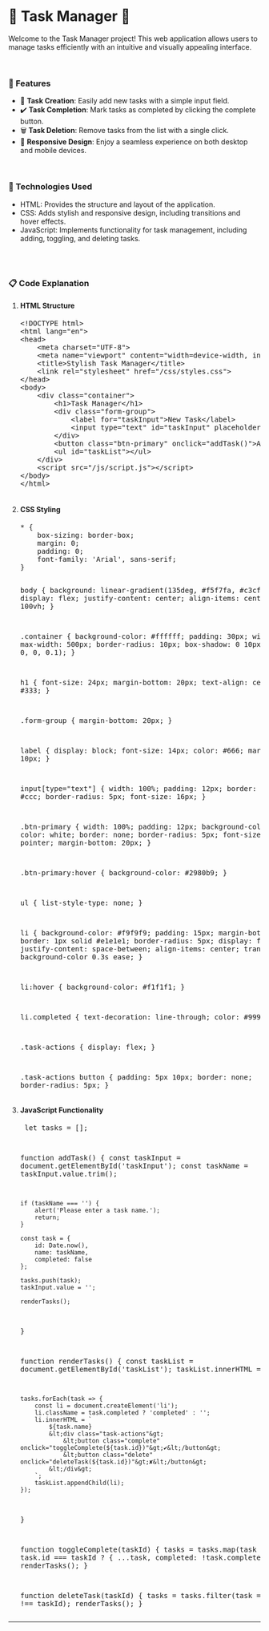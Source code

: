 <h1>📝 Task Manager 📝</h1>
<p>
    Welcome to the Task Manager project! This web application allows users to manage tasks efficiently with an intuitive and visually appealing interface.
</p>
<br>
<h3>🚀 Features</h3>
<ul>
    <li>📝 <strong>Task Creation</strong>: Easily add new tasks with a simple input field.</li>
    <li>✔️ <strong>Task Completion</strong>: Mark tasks as completed by clicking the complete button.</li>
    <li>🗑️ <strong>Task Deletion</strong>: Remove tasks from the list with a single click.</li>
    <li>📱 <strong>Responsive Design</strong>: Enjoy a seamless experience on both desktop and mobile devices.</li>
</ul>
<br>
<h3>🔧 Technologies Used</h3>
<ul>
    <li>HTML: Provides the structure and layout of the application.</li>
    <li>CSS: Adds stylish and responsive design, including transitions and hover effects.</li>
    <li>JavaScript: Implements functionality for task management, including adding, toggling, and deleting tasks.</li>
</ul>
<br><br>
<h3>📋 Code Explanation</h3>
<ol>
    <li>
        <h4>HTML Structure</h4>
        <pre>
&lt;!DOCTYPE html&gt;
&lt;html lang="en"&gt;
&lt;head&gt;
    &lt;meta charset="UTF-8"&gt;
    &lt;meta name="viewport" content="width=device-width, initial-scale=1.0"&gt;
    &lt;title&gt;Stylish Task Manager&lt;/title&gt;
    &lt;link rel="stylesheet" href="/css/styles.css"&gt;
&lt;/head&gt;
&lt;body&gt;
    &lt;div class="container"&gt;
        &lt;h1&gt;Task Manager&lt;/h1&gt;
        &lt;div class="form-group"&gt;
            &lt;label for="taskInput"&gt;New Task&lt;/label&gt;
            &lt;input type="text" id="taskInput" placeholder="Enter task name"&gt;
        &lt;/div&gt;
        &lt;button class="btn-primary" onclick="addTask()"&gt;Add Task&lt;/button&gt;
        &lt;ul id="taskList"&gt;&lt;/ul&gt;
    &lt;/div&gt;
    &lt;script src="/js/script.js"&gt;&lt;/script&gt;
&lt;/body&gt;
&lt;/html&gt;
        </pre>
    </li>
    <li>
        <h4>CSS Styling</h4>
        <pre>
* {
    box-sizing: border-box;
    margin: 0;
    padding: 0;
    font-family: 'Arial', sans-serif;
}

body {
    background: linear-gradient(135deg, #f5f7fa, #c3cfe2);
    display: flex;
    justify-content: center;
    align-items: center;
    height: 100vh;
}

.container {
    background-color: #ffffff;
    padding: 30px;
    width: 100%;
    max-width: 500px;
    border-radius: 10px;
    box-shadow: 0 10px 20px rgba(0, 0, 0, 0.1);
}

h1 {
    font-size: 24px;
    margin-bottom: 20px;
    text-align: center;
    color: #333;
}

.form-group {
    margin-bottom: 20px;
}

label {
    display: block;
    font-size: 14px;
    color: #666;
    margin-bottom: 10px;
}

input[type="text"] {
    width: 100%;
    padding: 12px;
    border: 2px solid #ccc;
    border-radius: 5px;
    font-size: 16px;
}

.btn-primary {
    width: 100%;
    padding: 12px;
    background-color: #3498db;
    color: white;
    border: none;
    border-radius: 5px;
    font-size: 16px;
    cursor: pointer;
    margin-bottom: 20px;
}

.btn-primary:hover {
    background-color: #2980b9;
}

ul {
    list-style-type: none;
}

li {
    background-color: #f9f9f9;
    padding: 15px;
    margin-bottom: 10px;
    border: 1px solid #e1e1e1;
    border-radius: 5px;
    display: flex;
    justify-content: space-between;
    align-items: center;
    transition: background-color 0.3s ease;
}

li:hover {
    background-color: #f1f1f1;
}

li.completed {
    text-decoration: line-through;
    color: #999;
}

.task-actions {
    display: flex;
}

.task-actions button {
    padding: 5px 10px;
    border: none;
    border-radius: 5px;
}
        </pre>
    </li>
    <li>
        <h4>JavaScript Functionality</h4>
        <pre>
let tasks = [];

function addTask() {
    const taskInput = document.getElementById('taskInput');
    const taskName = taskInput.value.trim();

    if (taskName === '') {
        alert('Please enter a task name.');
        return;
    }

    const task = {
        id: Date.now(),
        name: taskName,
        completed: false
    };

    tasks.push(task);
    taskInput.value = '';

    renderTasks();
}

function renderTasks() {
    const taskList = document.getElementById('taskList');
    taskList.innerHTML = '';

    tasks.forEach(task => {
        const li = document.createElement('li');
        li.className = task.completed ? 'completed' : '';
        li.innerHTML = `
            ${task.name}
            &lt;div class="task-actions"&gt;
                &lt;button class="complete" onclick="toggleComplete(${task.id})"&gt;✔&lt;/button&gt;
                &lt;button class="delete" onclick="deleteTask(${task.id})"&gt;✘&lt;/button&gt;
            &lt;/div&gt;
        `;
        taskList.appendChild(li);
    });
}

function toggleComplete(taskId) {
    tasks = tasks.map(task => task.id === taskId ? { ...task, completed: !task.completed } : task);
    renderTasks();
}

function deleteTask(taskId) {
    tasks = tasks.filter(task => task.id !== taskId);
    renderTasks();
}
        </pre>
    </li>
</ol>
<hr>
